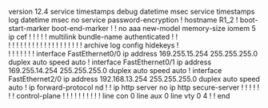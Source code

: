 version 12.4
service timestamps debug datetime msec
service timestamps log datetime msec
no service password-encryption
!
hostname R1_2
!
boot-start-marker
boot-end-marker
!
!
no aaa new-model
memory-size iomem 5
ip cef
!
!
!
!
!
multilink bundle-name authenticated
!
!         
!
!
!
!
!
!
!
!
!
!
!
!
!
!
!
!
!
!
!
archive
 log config
  hidekeys
!         
!
!
!
!
!
!
!
interface FastEthernet0/0
 ip address 169.255.15.254 255.255.255.0
 duplex auto
 speed auto
!
interface FastEthernet0/1
 ip address 169.255.14.254 255.255.255.0
 duplex auto
 speed auto
!
interface FastEthernet2/0
 ip address 192.168.13.254 255.255.255.0
 duplex auto
 speed auto
!
ip forward-protocol nd
!
!
ip http server
no ip http secure-server
!
!
!
!
!
!
!
control-plane
!
!
!
!
!
!
!
!
!
!
line con 0
line aux 0
line vty 0 4
!
!
end